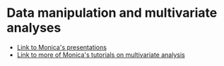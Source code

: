 # Data manipulation and multivariate analyses

- [Link to Monica's presentations](https://github.com/Monsauce/R-Ladies-London-Workshops/blob/master/Multivariate.Rmd)
- [Link to more of Monica's tutorials on multivariate analysis](http://qcbs.ca/wiki/r)
